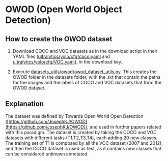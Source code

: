 # OWOD (Open World Object Detection)

## How to create the OWOD dataset

1. Download COCO and VOC datasets as in the download script in their YAML files ([ultralytics/yolo/cfg/coco.yaml](ultralytics/yolo/cfg/coco.yaml) and [ultralytics/yolo/cfg/VOC.yaml](ultralytics/yolo/cfg/VOC.yaml)), in the download key.

2. Execute [datasets_utils/owod/owod_dataset_utils.py](datasets_utils/owod/owod_dataset_utils.py). This creates the OWOD folder in the datasets folder, with the .txt that contain the paths for the images and the labels of COCO and VOC datasets that form the OWOD dataset.

## Explanation

The dataset was defined by Towards Open World Open Detection ([https://github.com/JosephKJ/OWOD](https://github.com/JosephKJ/OWOD)), and used in further papers related with this paradigm. The dataset is created by taking the COCO and VOC datasets with different tasks (T1,T2,T3,T4), each adding 20 new classes. The training set of T1 is composed by all the VOC dataset (2007 and 2012), and then the COCO dataset is used as test, as it contains new classes that can be considered unknown annotated.